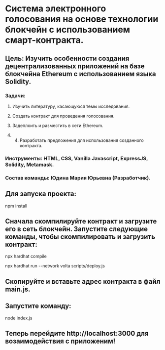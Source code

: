 # Система электронного голосования на основе технологии блокчейн с использованием смарт-контракта. 

## **Цель**: Изучить особенности создания децентрализованных приложений на базе блокчейна Ethereum с использованием языка Solidity.

### **Задачи**:   

1. Изучить литературу, касающуюся темы исследования.

2. Создать контракт для проведения голосования.

3. Задеплоить и разместить в сети Ethereum.

4. 4.	Разработать предложения для использования созданного контракта.

### **Инструменты**: HTML, CSS, Vanilla Javascript, ExpressJS, Solidity, Metamask.

### **Состав команды**: Юдина Мария Юрьевна (Разработчик).

## Для запуска проекта:

npm install

## Сначала скомпилируйте контракт и загрузите его в сеть блокчейн. Запустите следующие команды, чтобы скомпилировать и загрузить контракт: 

npx hardhat compile

npx hardhat run --network volta scripts/deploy.js

## Скопируйте и вставьте адрес контракта в файл main.js.

## Запустите команду:

node index.js

## Теперь перейдите http://localhost:3000 для возаимодействия с приложеним!
